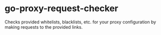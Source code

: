 # go-proxy-request-checker
Checks provided whitelists, blacklists, etc. for your proxy configuration by making requests to the provided links.
